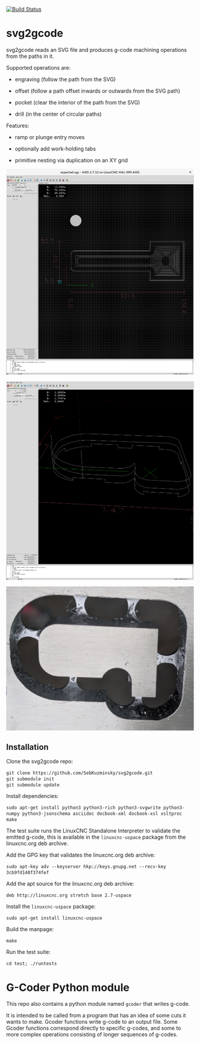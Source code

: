 [![Build Status](https://travis-ci.org/SebKuzminsky/svg2gcode.svg?branch=master)](https://travis-ci.org/SebKuzminsky/svg2gcode)

# svg2gcode

svg2gcode reads an SVG file and produces g-code machining operations
from the paths in it.

Supported operations are:

* engraving (follow the path from the SVG)

* offset (follow a path offset inwards or outwards from the SVG path)

* pocket (clear the interior of the path from the SVG)

* drill (in the center of circular paths)

Features:

* ramp or plunge entry moves

* optionally add work-holding tabs

* primitive nesting via duplication on an XY grid

![Example generated tool path](example-toolpath-0.png)

![Example generated tool path](example-toolpath-1.png)

![Cut part](cut-part.jpg)


## Installation

Clone the svg2gcode repo:

    git clone https://github.com/SebKuzminsky/svg2gcode.git
    git submodule init
    git submodule update


Install dependencies:

    sudo apt-get install python3 python3-rich python3-svgwrite python3-numpy python3-jsonschema asciidoc docbook-xml docbook-xsl xsltproc make

The test suite runs the LinuxCNC Standalone Interpreter to validate
the emitted g-code, this is available in the `linuxcnc-uspace` package
from the linuxcnc.org deb archive.

Add the GPG key that validates the linuxcnc.org deb archive:

    sudo apt-key adv --keyserver hkp://keys.gnupg.net --recv-key 3cb9fd148f374fef

Add the apt source for the linuxcnc.org deb archive:

    deb http://linuxcnc.org stretch base 2.7-uspace


Install the `linuxcnc-uspace` package:

    sudo apt-get install linuxcnc-uspace


Build the manpage:

    make


Run the test suite:

    cd test; ./runtests


# G-Coder Python module

This repo also contains a python module named `gcoder` that writes g-code.

It is intended to be called from a program that has an idea of some
cuts it wants to make.  Gcoder functions write g-code to an output file.
Some Gcoder functions correspond directly to specific g-codes, and some
to more complex operations consisting of longer sequences of g-codes.
